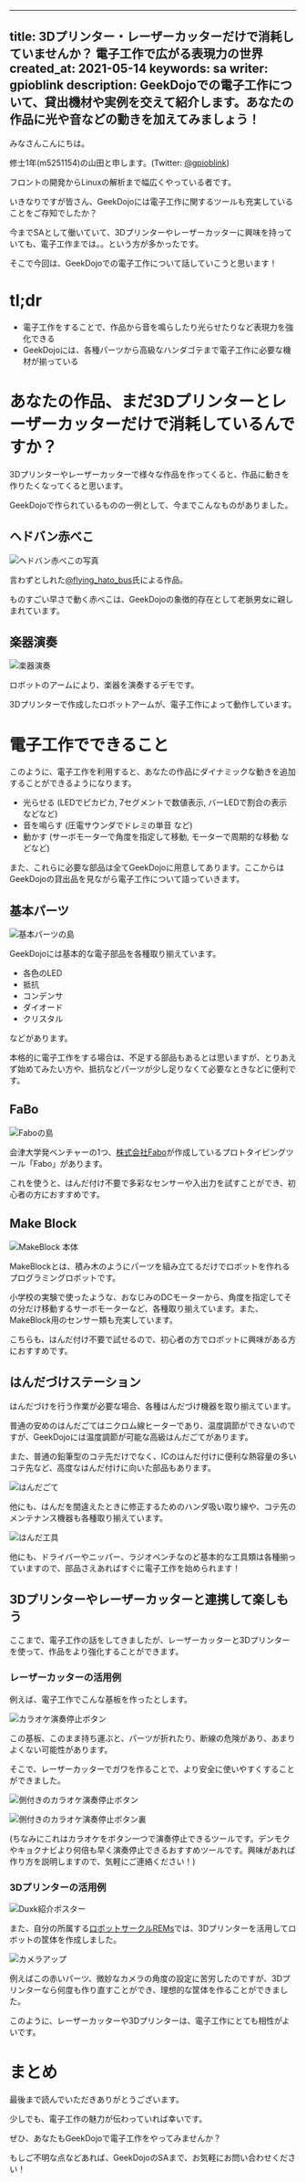 
---
title: 3Dプリンター・レーザーカッターだけで消耗していませんか？ 電子工作で広がる表現力の世界
created_at: 2021-05-14
keywords: sa
writer: gpioblink
description: GeekDojoでの電子工作について、貸出機材や実例を交えて紹介します。あなたの作品に光や音などの動きを加えてみましょう！
---

みなさんこんにちは。

修士1年(m5251154)の山田と申します。(Twitter: [@gpioblink](https://twitter.com/gpioblink))

フロントの開発からLinuxの解析まで幅広くやっている者です。

いきなりですが皆さん、GeekDojoには電子工作に関するツールも充実していることをご存知でしたか？

今までSAとして働いていて、3Dプリンターやレーザーカッターに興味を持っていても、電子工作までは。。という方が多かったです。

そこで今回は、GeekDojoでの電子工作について話していこうと思います！

# tl;dr

- 電子工作をすることで、作品から音を鳴らしたり光らせたりなど表現力を強化できる
- GeekDojoには、各種パーツから高級なハンダゴテまで電子工作に必要な機材が揃っている

# あなたの作品、まだ3Dプリンターとレーザーカッターだけで消耗しているんですか？

3Dプリンターやレーザーカッターで様々な作品を作ってくると、作品に動きを作りたくなってくると思います。

GeekDojoで作られているものの一例として、今までこんなものがありました。

## ヘドバン赤べこ

![ヘドバン赤べこの写真](https://user-images.githubusercontent.com/38032069/121806000-dc629980-cc88-11eb-9f68-aa04588364ce.gif)


言わずとしれた[@flying_hato_bus](https://twitter.com/flying_hato_bus)氏による作品。

ものすごい早さで動く赤べこは、GeekDojoの象徴的存在として老脈男女に親しまれています。

## 楽器演奏

![楽器演奏](https://user-images.githubusercontent.com/38032069/121806034-0025df80-cc89-11eb-804e-46e8b8db408f.gif)

ロボットのアームにより、楽器を演奏するデモです。

3Dプリンターで作成したロボットアームが、電子工作によって動作しています。

# 電子工作でできること

このように、電子工作を利用すると、あなたの作品にダイナミックな動きを追加することができるようになります。


- 光らせる (LEDでピカピカ, 7セグメントで数値表示, バーLEDで割合の表示 などなど)
- 音を鳴らす (圧電サウンダでドレミの単音 など)
- 動かす (サーボモーターで角度を指定して移動, モーターで周期的な移動 などなど)

また、これらに必要な部品は全てGeekDojoに用意してあります。ここからはGeekDojoの貸出品を見ながら電子工作について語っていきます。

## 基本パーツ

![基本パーツの島](https://user-images.githubusercontent.com/38032069/121806889-b0491780-cc8c-11eb-8c3a-f1e5848aeadb.png)

GeekDojoには基本的な電子部品を各種取り揃えています。

- 各色のLED
- 抵抗
- コンデンサ
- ダイオード
- クリスタル

などがあります。

本格的に電子工作をする場合は、不足する部品もあるとは思いますが、とりあえず始めてみたい方や、抵抗などパーツが少し足りなくて必要なときなどに便利です。

## FaBo

![Faboの島](https://user-images.githubusercontent.com/38032069/122142876-421e7380-ce8b-11eb-95aa-78754daa090a.png)

会津大学発ベンチャーの1つ、[株式会社Fabo](https://www.fabo.io/)が作成しているプロトタイピングツール「Fabo」があります。

これを使うと、はんだ付け不要で多彩なセンサーや入出力を試すことができ、初心者の方におすすめです。

## Make Block

![MakeBlock 本体](https://user-images.githubusercontent.com/38032069/122143564-adb51080-ce8c-11eb-893a-3649a0f8b192.png)

MakeBlockとは、積み木のようにパーツを組み立てるだけでロボットを作れるプログラミングロボットです。

小学校の実験で使ったような、おなじみのDCモーターから、角度を指定してその分だけ移動するサーボモーターなど、各種取り揃えています。また、MakeBlock用のセンサー類も充実しています。

こちらも、はんだ付け不要で試せるので、初心者の方でロボットに興味がある方におすすめです。

## はんだづけステーション

はんだづけを行う作業が必要な場合、各種はんだづけ機器を取り揃えています。

普通の安めのはんだごてはニクロム線ヒーターであり、温度調節ができないのですが、GeekDojoには温度調節が可能な高級はんだごてがあります。

また、普通の鉛筆型のコテ先だけでなく、ICのはんだ付けに便利な熱容量の多いコテ先など、高度なはんだ付けに向いた部品もあります。

![はんだごて](https://user-images.githubusercontent.com/38032069/122143760-0e444d80-ce8d-11eb-9822-9d2f2e09684d.png)

他にも、はんだを間違えたときに修正するためのハンダ吸い取り線や、コテ先のメンテナンス機器も各種取り揃えています。

![はんだ工具](https://user-images.githubusercontent.com/38032069/122144031-97f41b00-ce8d-11eb-8801-e0825123fccd.png)

他にも、ドライバーやニッパー、ラジオペンチなのど基本的な工具類は各種揃っていますので、部品さえあればすぐに電子工作を始められます！

## 3Dプリンターやレーザーカッターと連携して楽しもう

ここまで、電子工作の話をしてきましたが、レーザーカッターと3Dプリンターを使って、作品をより強化することができます。

### レーザーカッターの活用例

例えば、電子工作でこんな基板を作ったとします。

![カラオケ演奏停止ボタン](https://user-images.githubusercontent.com/38032069/122144581-c0304980-ce8e-11eb-9373-2e3868170b24.png)

この基板、このまま持ち運ぶと、パーツが折れたり、断線の危険があり、あまりよくない可能性があります。

そこで、レーザーカッターでガワを作ることで、より安全に使いやすくすることができました。

![側付きのカラオケ演奏停止ボタン](https://user-images.githubusercontent.com/38032069/122145618-8b24f680-ce90-11eb-96a6-a8b46c2a7603.png)

![側付きのカラオケ演奏停止ボタン裏](https://user-images.githubusercontent.com/38032069/122145659-9f68f380-ce90-11eb-9370-9c8ebbbd1b97.png)

(ちなみにこれはカラオケをボタン一つで演奏停止できるツールです。デンモクやキョクナビより何倍も早く演奏停止できるおすすめツールです。興味があれば作り方を説明しますので、気軽にご連絡ください！)

### 3Dプリンターの活用例

![Duxk紹介ポスター](https://user-images.githubusercontent.com/38032069/122145907-10101000-ce91-11eb-9044-816e1528bbf8.png)

また、自分の所属する[ロボットサークルREMs](https://rem-s.github.io/)では、3Dプリンターを活用してロボットの筐体を作成しました。

![カメラアップ](https://user-images.githubusercontent.com/38032069/122146194-8f054880-ce91-11eb-8530-eb76644e0bcd.png)

例えばこの赤いパーツ、微妙なカメラの角度の設定に苦労したのですが、3Dプリンターなら何度も作り直すことができ、理想的な筐体を作ることができました。

このように、レーザーカッターや3Dプリンターは、電子工作にとても相性がよいです。

# まとめ

最後まで読んでいただきありがとうございます。

少しでも、電子工作の魅力が伝わっていれば幸いです。

ぜひ、あなたもGeekDojoで電子工作をやってみませんか？

もしご不明な点などあれば、GeekDojoのSAまで、お気軽にお問い合わせください！